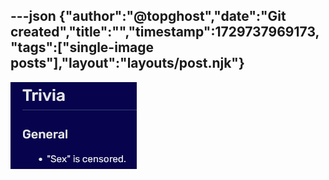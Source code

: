 ---json
{"author":"@topghost","date":"Git created","title":"","timestamp":1729737969173,"tags":["single-image posts"],"layout":"layouts/post.njk"}
---

![Trivia - General - * &#x22;Sex&#x22; is censored.](/attachments/2024/10/24/23%2007%2045%2002%20PM%20(firefox).png)
